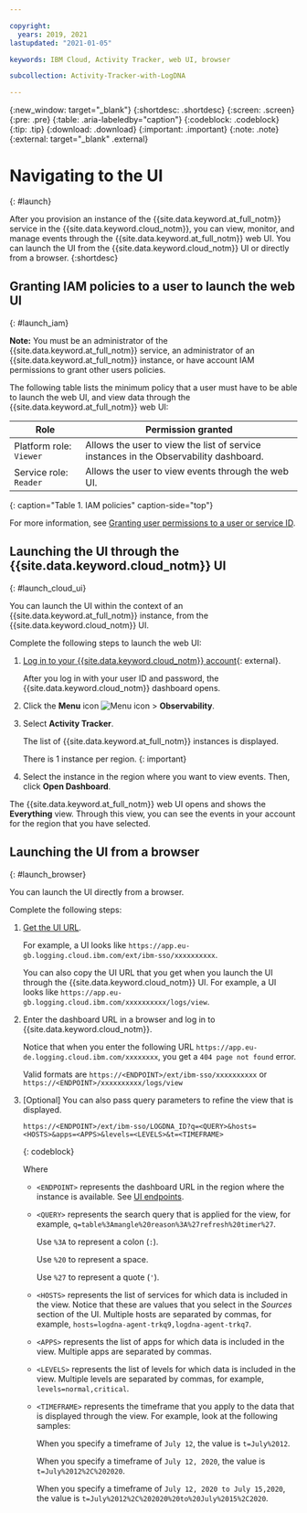 ```yaml
---

copyright:
  years: 2019, 2021
lastupdated: "2021-01-05"

keywords: IBM Cloud, Activity Tracker, web UI, browser

subcollection: Activity-Tracker-with-LogDNA

---
```


{:new_window: target="_blank"}
{:shortdesc: .shortdesc}
{:screen: .screen}
{:pre: .pre}
{:table: .aria-labeledby="caption"}
{:codeblock: .codeblock}
{:tip: .tip}
{:download: .download}
{:important: .important}
{:note: .note}
{:external: target="_blank" .external}

# Navigating to the UI
{: #launch}

After you provision an instance of the {{site.data.keyword.at_full_notm}} service in the {{site.data.keyword.cloud_notm}}, you can view, monitor, and manage events through the {{site.data.keyword.at_full_notm}} web UI. You can launch the UI from the {{site.data.keyword.cloud_notm}} UI or directly from a browser.
{:shortdesc}



## Granting IAM policies to a user to launch the web UI
{: #launch_iam}

**Note:** You must be an administrator of the {{site.data.keyword.at_full_notm}} service, an administrator of an {{site.data.keyword.at_full_notm}} instance, or have account IAM permissions to grant other users policies.

The following table lists the minimum policy that a user must have to be able to launch the web UI, and view data through the {{site.data.keyword.at_full_notm}} web UI:

| Role                      | Permission granted       |
|---------------------------|---------------------|
| Platform role: `Viewer`   | Allows the user to view the list of service instances in the Observability dashboard. |
| Service role: `Reader`    | Allows the user to view events through the web UI. | 
{: caption="Table 1. IAM policies" caption-side="top"} 

For more information, see [Granting user permissions to a user or service ID](/docs/services/Activity-Tracker-with-LogDNA?topic=Activity-Tracker-with-LogDNA-iam_view_events#iam_view_events).


## Launching the UI through the {{site.data.keyword.cloud_notm}} UI
{: #launch_cloud_ui}

You can launch the UI within the context of an {{site.data.keyword.at_full_notm}} instance, from the {{site.data.keyword.cloud_notm}} UI. 

Complete the following steps to launch the web UI:

1. [Log in to your {{site.data.keyword.cloud_notm}} account](https://cloud.ibm.com/login){: external}.

	After you log in with your user ID and password, the {{site.data.keyword.cloud_notm}} dashboard opens.

2. Click the **Menu** icon ![Menu icon](../icons/icon_hamburger.svg) &gt; **Observability**. 

3. Select **Activity Tracker**. 

    The list of {{site.data.keyword.at_full_notm}} instances is displayed.

    There is 1 instance per region.
    {: important}

4. Select the instance in the region where you want to view events. Then, click **Open Dashboard**.

The {{site.data.keyword.at_full_notm}} web UI opens and shows the **Everything** view. Through this view, you can see the events in your account for the region that you have selected.


## Launching the UI from a browser
{: #launch_browser}

You can launch the UI directly from a browser. 

Complete the following steps:

1. [Get the UI URL](/docs/Activity-Tracker-with-LogDNA?topic=Activity-Tracker-with-LogDNA-get_logdna_web_url).

    For example, a UI looks like `https://app.eu-gb.logging.cloud.ibm.com/ext/ibm-sso/xxxxxxxxxx`.

    You can also copy the UI URL that you get when you launch the UI through the {{site.data.keyword.cloud_notm}} UI. For example, a UI looks like `https://app.eu-gb.logging.cloud.ibm.com/xxxxxxxxxx/logs/view`.

2. Enter the dashboard URL in a browser and log in to {{site.data.keyword.cloud_notm}}.

    Notice that when you enter the following URL `https://app.eu-de.logging.cloud.ibm.com/xxxxxxxx`, you get a `404 page not found` error.

    Valid formats are `https://<ENDPOINT>/ext/ibm-sso/xxxxxxxxxx` or `https://<ENDPOINT>/xxxxxxxxxx/logs/view`

3. [Optional] You can also pass query parameters to refine the view that is displayed.

    ```
    https://<ENDPOINT>/ext/ibm-sso/LOGDNA_ID?q=<QUERY>&hosts=<HOSTS>&apps=<APPS>&levels=<LEVELS>&t=<TIMEFRAME>
    ```
    {: codeblock}

    Where

    * `<ENDPOINT>` represents the dashboard URL in the region where the instance is available. See [UI endpoints](/docs/Activity-Tracker-with-LogDNA?topic=Activity-Tracker-with-LogDNA-endpoints#endpoints_logdna_ui).

    * `<QUERY>` represents the search query that is applied for the view, for example, `q=table%3Amangle%20reason%3A%27refresh%20timer%27`. 

        Use `%3A` to represent a colon (`:`).

        Use `%20` to represent a space.

        Use `%27` to represent a quote (`'`).

    * `<HOSTS>` represents the list of services for which data is included in the view. Notice that these are values that you select in the *Sources* section of the UI. Multiple hosts are separated by commas, for example,  `hosts=logdna-agent-trkq9,logdna-agent-trkq7`.

    * `<APPS>` represents the list of apps for which data is included in the view. Multiple apps are separated by commas.

    * `<LEVELS>` represents the list of levels for which data is included in the view. Multiple levels are separated by commas, for example, `levels=normal,critical`.

    * `<TIMEFRAME>` represents the timeframe that you apply to the data that is displayed through the view. For example, look at the following samples:
    
        When you specify a timeframe of `July 12`, the value is `t=July%2012`. 
        
        When you specify a timeframe of `July 12, 2020`, the value is `t=July%2012%2C%202020`. 

        When you specify a timeframe of `July 12, 2020 to July 15,2020`, the value is `t=July%2012%2C%202020%20to%20July%2015%2C2020`.


